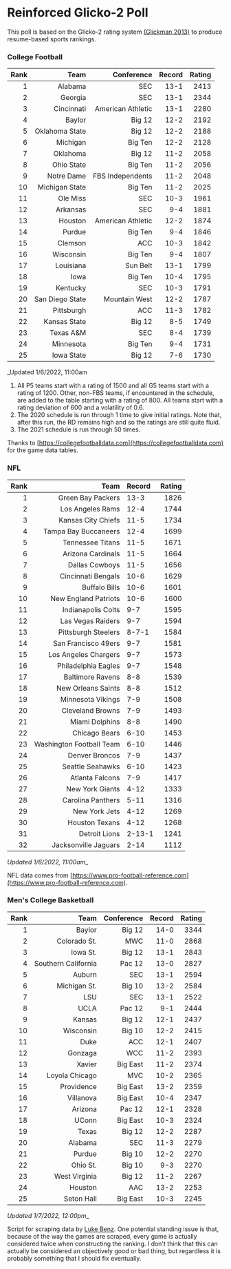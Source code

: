 # Reinforced Glicko-2 Poll

This poll is based on the Glicko-2 rating system [\(Glickman 2013\)](http://glicko.net/glicko/glicko2.pdf) to produce resume-based sports rankings.

### College Football
| Rank  | Team                 | Conference           | Record   | Rating |
| ---:  | ---:                 | ---:                 | ---:     | ---:   |
| 1     | Alabama              | SEC                  | 13-1     | 2413   |
| 2     | Georgia              | SEC                  | 13-1     | 2344   |
| 3     | Cincinnati           | American Athletic    | 13-1     | 2280   |
| 4     | Baylor               | Big 12               | 12-2     | 2192   |
| 5     | Oklahoma State       | Big 12               | 12-2     | 2188   |
| 6     | Michigan             | Big Ten              | 12-2     | 2128   |
| 7     | Oklahoma             | Big 12               | 11-2     | 2058   |
| 8     | Ohio State           | Big Ten              | 11-2     | 2056   |
| 9     | Notre Dame           | FBS Independents     | 11-2     | 2048   |
| 10    | Michigan State       | Big Ten              | 11-2     | 2025   |
| 11    | Ole Miss             | SEC                  | 10-3     | 1961   |
| 12    | Arkansas             | SEC                  | 9-4      | 1881   |
| 13    | Houston              | American Athletic    | 12-2     | 1874   |
| 14    | Purdue               | Big Ten              | 9-4      | 1846   |
| 15    | Clemson              | ACC                  | 10-3     | 1842   |
| 16    | Wisconsin            | Big Ten              | 9-4      | 1807   |
| 17    | Louisiana            | Sun Belt             | 13-1     | 1799   |
| 18    | Iowa                 | Big Ten              | 10-4     | 1795   |
| 19    | Kentucky             | SEC                  | 10-3     | 1791   |
| 20    | San Diego State      | Mountain West        | 12-2     | 1787   |
| 21    | Pittsburgh           | ACC                  | 11-3     | 1782   |
| 22    | Kansas State         | Big 12               | 8-5      | 1749   |
| 23    | Texas A&M            | SEC                  | 8-4      | 1739   |
| 24    | Minnesota            | Big Ten              | 9-4      | 1731   |
| 25    | Iowa State           | Big 12               | 7-6      | 1730   |
_Updated 1/6/2022, 11:00am

1. All P5 teams start with a rating of 1500 and all G5 teams start with a rating of 1200. Other, non-FBS teams, if encountered in the schedule, are added to the table starting with a rating of 800. All teams start with a rating deviation of 600 and a volatility of 0.6.
2. The 2020 schedule is run through 1 time to give initial ratings. Note that, after this run, the RD remains high and so the ratings are still quite fluid.
3. The 2021 schedule is run through 50 times.

Thanks to [https://collegefootballdata.com](https://collegefootballdata.com) for the game data tables.

### NFL
| Rank  | Team                       | Record   | Rating |
| ---:  | ---:                       | :---     | ---:   |
| 1     | Green Bay Packers          | 13-3     | 1826   |
| 2     | Los Angeles Rams           | 12-4     | 1744   |
| 3     | Kansas City Chiefs         | 11-5     | 1734   |
| 4     | Tampa Bay Buccaneers       | 12-4     | 1699   |
| 5     | Tennessee Titans           | 11-5     | 1671   |
| 6     | Arizona Cardinals          | 11-5     | 1664   |
| 7     | Dallas Cowboys             | 11-5     | 1656   |
| 8     | Cincinnati Bengals         | 10-6     | 1629   |
| 9     | Buffalo Bills              | 10-6     | 1601   |
| 10    | New England Patriots       | 10-6     | 1600   |
| 11    | Indianapolis Colts         | 9-7      | 1595   |
| 12    | Las Vegas Raiders          | 9-7      | 1594   |
| 13    | Pittsburgh Steelers        | 8-7-1    | 1584   |
| 14    | San Francisco 49ers        | 9-7      | 1581   |
| 15    | Los Angeles Chargers       | 9-7      | 1573   |
| 16    | Philadelphia Eagles        | 9-7      | 1548   |
| 17    | Baltimore Ravens           | 8-8      | 1539   |
| 18    | New Orleans Saints         | 8-8      | 1512   |
| 19    | Minnesota Vikings          | 7-9      | 1508   |
| 20    | Cleveland Browns           | 7-9      | 1493   |
| 21    | Miami Dolphins             | 8-8      | 1490   |
| 22    | Chicago Bears              | 6-10     | 1453   |
| 23    | Washington Football Team   | 6-10     | 1446   |
| 24    | Denver Broncos             | 7-9      | 1437   |
| 25    | Seattle Seahawks           | 6-10     | 1423   |
| 26    | Atlanta Falcons            | 7-9      | 1417   |
| 27    | New York Giants            | 4-12     | 1333   |
| 28    | Carolina Panthers          | 5-11     | 1316   |
| 29    | New York Jets              | 4-12     | 1269   |
| 30    | Houston Texans             | 4-12     | 1268   |
| 31    | Detroit Lions              | 2-13-1   | 1241   |
| 32    | Jacksonville Jaguars       | 2-14     | 1112   |
_Updated 1/6/2022, 11:00am__

NFL data comes from [https://www.pro-football-reference.com](https://www.pro-football-reference.com).

### Men's College Basketball
| Rank  | Team                 | Conference | Record   | Rating |
| ---:  | ---:                 | ---:       | ---:     | ---:   |
| 1     | Baylor               | Big 12     | 14-0     | 3344   |
| 2     | Colorado St.         | MWC        | 11-0     | 2868   |
| 3     | Iowa St.             | Big 12     | 13-1     | 2843   |
| 4     | Southern California  | Pac 12     | 13-0     | 2827   |
| 5     | Auburn               | SEC        | 13-1     | 2594   |
| 6     | Michigan St.         | Big 10     | 13-2     | 2584   |
| 7     | LSU                  | SEC        | 13-1     | 2522   |
| 8     | UCLA                 | Pac 12     | 9-1      | 2444   |
| 9     | Kansas               | Big 12     | 12-1     | 2437   |
| 10    | Wisconsin            | Big 10     | 12-2     | 2415   |
| 11    | Duke                 | ACC        | 12-1     | 2407   |
| 12    | Gonzaga              | WCC        | 11-2     | 2393   |
| 13    | Xavier               | Big East   | 11-2     | 2374   |
| 14    | Loyola Chicago       | MVC        | 10-2     | 2365   |
| 15    | Providence           | Big East   | 13-2     | 2359   |
| 16    | Villanova            | Big East   | 10-4     | 2347   |
| 17    | Arizona              | Pac 12     | 12-1     | 2328   |
| 18    | UConn                | Big East   | 10-3     | 2324   |
| 19    | Texas                | Big 12     | 12-2     | 2287   |
| 20    | Alabama              | SEC        | 11-3     | 2279   |
| 21    | Purdue               | Big 10     | 12-2     | 2270   |
| 22    | Ohio St.             | Big 10     | 9-3      | 2270   |
| 23    | West Virginia        | Big 12     | 11-2     | 2267   |
| 24    | Houston              | AAC        | 13-2     | 2253   |
| 25    | Seton Hall           | Big East   | 10-3     | 2245   |
_Updated 1/7/2022, 12:00pm__

Script for scraping data by [Luke Benz](https://github.com/lbenz730/NCAA_Hoops).
One potential standing issue is that, because of the way the games are scraped, every game is actually considered twice when constructing the ranking. I don't think that this can actually be considered an objectively good or bad thing, but regardless it is probably something that I should fix eventually.
